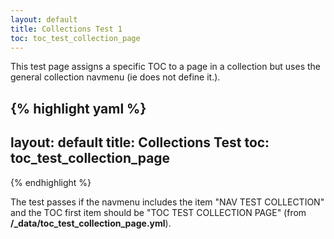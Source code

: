 ```yaml
---
layout: default
title: Collections Test 1
toc: toc_test_collection_page
---
```


This test page assigns a specific TOC to a page in a collection but uses the general collection navmenu (ie does not define it.). 

{% highlight yaml %}
---
layout: default
title: Collections Test
toc: toc_test_collection_page
---
{% endhighlight %}

The test passes if the navmenu includes the item "NAV TEST COLLECTION" and the TOC first item should be "TOC TEST COLLECTION PAGE" (from **/_data/toc_test_collection_page.yml**).


